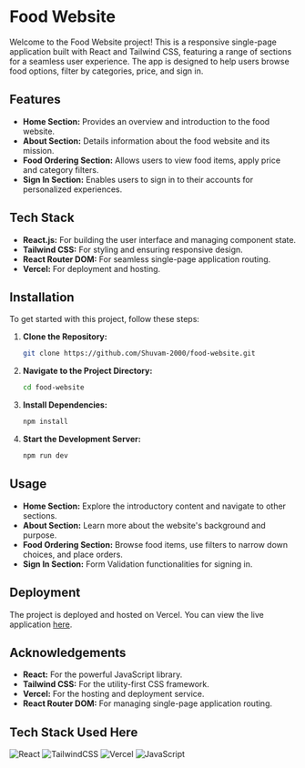 # Food Website

Welcome to the Food Website project! This is a responsive single-page application built with React and Tailwind CSS, featuring a range of sections for a seamless user experience. The app is designed to help users browse food options, filter by categories, price, and sign in.

## Features

- **Home Section:** Provides an overview and introduction to the food website.
- **About Section:** Details information about the food website and its mission.
- **Food Ordering Section:** Allows users to view food items, apply price and category filters.
- **Sign In Section:** Enables users to sign in to their accounts for personalized experiences.

## Tech Stack

- **React.js:** For building the user interface and managing component state.
- **Tailwind CSS:** For styling and ensuring responsive design.
- **React Router DOM:** For seamless single-page application routing.
- **Vercel:** For deployment and hosting.

## Installation

To get started with this project, follow these steps:

1. **Clone the Repository:**

   ```bash
   git clone https://github.com/Shuvam-2000/food-website.git
   ```

2. **Navigate to the Project Directory:**

   ```bash
   cd food-website
   ```

3. **Install Dependencies:**

   ```bash
   npm install
   ```

4. **Start the Development Server:**

   ```bash
   npm run dev
   ```


## Usage

- **Home Section:** Explore the introductory content and navigate to other sections.
- **About Section:** Learn more about the website's background and purpose.
- **Food Ordering Section:** Browse food items, use filters to narrow down choices, and place orders.
- **Sign In Section:** Form Validation functionalities for signing in.

## Deployment

The project is deployed and hosted on Vercel. You can view the live application [here](https://food-website-with-react-js.vercel.app/).

## Acknowledgements

- **React:** For the powerful JavaScript library.
- **Tailwind CSS:** For the utility-first CSS framework.
- **Vercel:** For the hosting and deployment service.
- **React Router DOM:** For managing single-page application routing.

## Tech Stack Used Here
![React](https://img.shields.io/badge/react-%2320232a.svg?style=for-the-badge&logo=react&logoColor=%2361DAFB) ![TailwindCSS](https://img.shields.io/badge/tailwindcss-%2338B2AC.svg?style=for-the-badge&logo=tailwind-css&logoColor=white) ![Vercel](https://img.shields.io/badge/vercel-%23000000.svg?style=for-the-badge&logo=vercel&logoColor=white) ![JavaScript](https://img.shields.io/badge/javascript-%23323330.svg?style=for-the-badge&logo=javascript&logoColor=%23F7DF1E)

